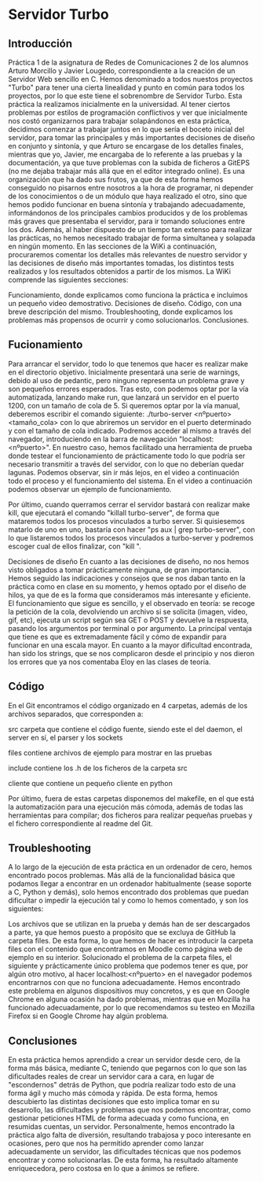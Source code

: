 # Servidor Turbo

## Introducción
Práctica 1 de la asignatura de Redes de Comunicaciones 2 de los alumnos Arturo Morcillo y Javier Lougedo, correspondiente a la creación de un Servidor Web sencillo en C. Hemos denominado a todos nuestos proyectos "Turbo" para tener una cierta linealidad y punto en común para todos los proyectos, por lo que este tiene el sobrenombre de Servidor Turbo.
Esta práctica la realizamos inicialmente en la universidad. Al tener ciertos problemas por estilos de programación conflictivos y ver que inicialmente nos costó organizarnos para trabajar solapándonos en esta práctica, decidimos comenzar a trabajar juntos en lo que sería el boceto inicial del servidor, para tomar las principales y más importantes decisiones de diseño en conjunto y sintonía, y que Arturo se encargase de los detalles finales, mientras que yo, Javier, me encargaba de lo referente a las pruebas y la documentación, ya que tuve problemas con la subida de ficheros a GitEPS (no me dejaba trabajar más allá que en el editor integrado online). Es una organización que ha dado sus frutos, ya que de esta forma hemos conseguido no pisarnos entre nosotros a la hora de programar, ni depender de los conocimientos o de un módulo que haya realizado el otro, sino que hemos podido funcionar en buena sintonía y trabajando adecuadamente, informándonos de los principales cambios producidos y de los problemas más graves que presentaba el servidor, para ir tomando soluciones entre los dos. Además, al haber dispuesto de un tiempo tan extenso para realizar las prácticas, no hemos necesitado trabajar de forma simultanea y solapada en ningún momento.
En las secciones de la WiKi a continuación, procuraremos comentar los detalles más relevantes de nuestro servidor y las decisiones de diseño más importantes tomadas, los distintos tests realizados y los resultados obtenidos a partir de los mismos. La WiKi comprende las siguientes secciones:

Funcionamiento, donde explicamos como funciona la práctica e incluimos un pequeño video demostrativo.
Decisiones de diseño.
Código, con una breve descripción del mismo.
Troubleshooting, donde explicamos los problemas más propensos de ocurrir y como solucionarlos.
Conclusiones.


## Fucionamiento
Para arrancar el servidor, todo lo que tenemos que hacer es realizar make en el directorio objetivo. Inicialmente presentará una serie de warnings, debido al uso de pedantic, pero ninguno representa un problema grave y son pequeños errores esperados. Tras esto, con podemos optar por la vía automatizada, lanzando make run, que lanzará un servidor en el puerto 1200, con un tamaño de cola de 5. Si queremos optar por la vía manual, deberemos escribir el comando siguiente:
./turbo-server <nºpuerto> <tamaño_cola>
con lo que abriremos un servidor en el puerto determinado y con el tamaño de cola indicado. Podremos acceder al mismo a través del navegador, introduciendo en la barra de navegación "localhost:<nºpuerto>". En nuestro caso, hemos facilitado una herramienta de prueba donde testear el funcionamiento de prácticamente todo lo que podría ser necesario transmitir a través del servidor, con lo que no deberían quedar lagunas. Podemos observar, sin ir más lejos, en el video a continuación todo el proceso y el funcionamiento del sistema.
En el video a continuación podemos observar un ejemplo de funcionamiento.

Por último, cuando querramos cerrar el servidor bastará con realizar make kill, que ejecutará el comando "killall turbo-server", de forma que mataremos todos los procesos vinculados a turbo server. Si quisiesemos matarlo de uno en uno, bastaría con hacer "ps aux | grep turbo-server", con lo que listaremos todos los procesos vinculados a turbo-server y podremos escoger cual de ellos finalizar, con "kill ".

Decisiones de diseño
En cuanto a las decisiones de diseño, no nos hemos visto obligados a tomar prácticamente ninguna, de gran importancia. Hemos seguido las indicaciones y consejos que se nos daban tanto en la práctica como en clase en su momento, y hemos optado por el diseño de hilos, ya que de es la forma que consideramos más interesante y eficiente. El funcionamiento que sigue es sencillo, y el observado en teoría: se recoge la petición de la cola, devolviendo un archivo si se solicita (imagen, video, gif, etc), ejecuta un script según sea GET o POST y devuelve la respuesta, pasando los argumentos por terminal o por argumento. La principal ventaja que tiene es que es extremadamente fácil y cómo de expandir para funcionar en una escala mayor. En cuanto a la mayor dificultad encontrada, han sido los strings, que se nos complicaron desde el principio y nos dieron los errores que ya nos comentaba Eloy en las clases de teoría.

## Código
En el Git encontramos el código organizado en 4 carpetas, además de los archivos separados, que corresponden a:


src carpeta que contiene el código fuente, siendo este el del daemon, el server en sí, el parser y los sockets

files contiene archivos de ejemplo para mostrar en las pruebas

include contiene los .h de los ficheros de la carpeta src

cliente que contiene un pequeño cliente en python

Por último, fuera de estas carpetas disponemos del makefile, en el que está la automatización para una ejecución más cómoda, además de todas las herramientas para compilar; dos ficheros para realizar pequeñas pruebas y el fichero correspondiente al readme del Git.

## Troubleshooting
A lo largo de la ejecución de esta práctica en un ordenador de cero, hemos encontrado pocos problemas. Más allá de la funcionalidad básica que podamos llegar a encontrar en un ordenador habitualmente (sease soporte a C, Python y demás), solo hemos encontrado dos problemas que puedan dificultar o impedir la ejecución tal y como lo hemos comentado, y son los siguientes:

Los archivos que se utilizan en la prueba y demás han de ser descargados a parte, ya que hemos puesto a propósito que se excluya de GitHub la carpeta files. De esta forma, lo que hemos de hacer es introducir la carpeta files con el contenido que encontramos en Moodle como página web de ejemplo en su interior.
Solucionado el problema de la carpeta files, el siguiente y prácticamente único problema que podemos tener es que, por algún otro motivo, al hacer localhost:<nºpuerto> en el navegador podemos encontrarnos con que no funciona adecuadamente. Hemos encontrado este problema en algunos dispositivos muy concretos, y es que en Google Chrome en alguna ocasión ha dado problemas, mientras que en Mozilla ha funcionado adecuadamente, por lo que recomendamos su testeo en Mozilla Firefox si en Google Chrome hay algún problema.


## Conclusiones
En esta práctica hemos aprendido a crear un servidor desde cero, de la forma más básica, mediante C, teniendo que pegarnos con lo que son las dificultades reales de crear un servidor cara a cara, en lugar de "escondernos" detrás de Python, que podría realizar todo esto de una forma ágil y mucho más cómoda y rápida. De esta forma, hemos descubierto las distintas decisiones que esto implica tomar en su desarrollo, las dificultades y problemas que nos podemos encontrar, como gestionar peticiones HTML de forma adecuada y como funciona, en resumidas cuentas, un servidor.
Personalmente, hemos encontrado la práctica algo falta de diversión, resultando trabajosa y poco interesante en ocasiones, pero que nos ha permitido aprender como lanzar adecuadamente un servidor, las dificultades técnicas que nos podemos encontrar y como solucionarlas. De esta forma, ha resultado altamente enriquecedora, pero costosa en lo que a ánimos se refiere.
